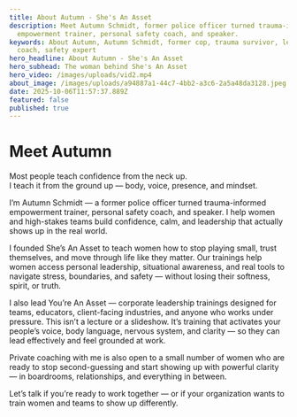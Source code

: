 ```yaml
---
title: About Autumn - She's An Asset
description: Meet Autumn Schmidt, former police officer turned trauma-informed
  empowerment trainer, personal safety coach, and speaker.
keywords: About Autumn, Autumn Schmidt, former cop, trauma survivor, leadership
  coach, safety expert
hero_headline: About Autumn - She's An Asset
hero_subhead: The woman behind She's An Asset
hero_video: /images/uploads/vid2.mp4
about_image: /images/uploads/a94887a1-44c7-4bb2-a3c6-2a5a48da3128.jpeg
date: 2025-10-06T11:57:37.889Z
featured: false
published: true
---
```


# Meet Autumn

Most people teach confidence from the neck up.  
I teach it from the ground up — body, voice, presence, and mindset.

I’m Autumn Schmidt — a former police officer turned trauma-informed empowerment trainer, personal safety coach, and speaker. I help women and high-stakes teams build confidence, calm, and leadership that actually shows up in the real world.

I founded She’s An Asset to teach women how to stop playing small, trust themselves, and move through life like they matter. Our trainings help women access personal leadership, situational awareness, and real tools to navigate stress, boundaries, and safety — without losing their softness, spirit, or truth.

I also lead You’re An Asset — corporate leadership trainings designed for teams, educators, client-facing industries, and anyone who works under pressure. This isn’t a lecture or a slideshow. It’s training that activates your people’s voice, body language, nervous system, and clarity — so they can lead effectively and feel grounded at work.

Private coaching with me is also open to a small number of women who are ready to stop second-guessing and start showing up with powerful clarity — in boardrooms, relationships, and everything in between.

Let’s talk if you’re ready to work together — or if your organization wants to train women and teams to show up differently.
